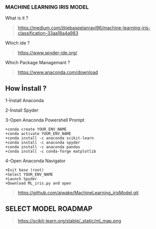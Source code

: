 ### MACHINE LEARNING IRIS MODEL

What is it ?
> https://medium.com/@jebaseelanravi96/machine-learning-iris-classification-33aa18a4a983

Which ide ?
> https://www.spyder-ide.org/

Which Package Managemant ?
> https://www.anaconda.com/download

## How İnstall ?
1-İnstall Anaconda

2-İnstall Spyder

3-Open Anaconda Powershell Prompt

    +conda create YOUR_ENV_NAME
    +conda activate YOUR_ENV_NAME
    +conda install -c anaconda scikit-learn
    +conda install -c anaconda spyder
    +conda install -c anaconda pandas
    +conda install -c conda-forge matplotlib
4-Open Anaconda Navigator

    +Exit base (root)
    +Select YOUR_ENV_NAME
    +Launch Spyder
    +Download ML_iris.py and open 
    
  > https://github.com/aiwake/MachineLearning_irisModel.git

## SELECT MODEL ROADMAP

> https://scikit-learn.org/stable/_static/ml_map.png


